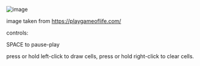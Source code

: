 ![image](https://github.com/Subortinaiti/python-gameoflife/assets/143359147/d81973db-aa94-4f78-984f-25fbc7c5175b)

image taken from https://playgameoflife.com/

controls: 

SPACE to pause-play

press or hold left-click to draw cells, press or hold right-click to clear cells.
